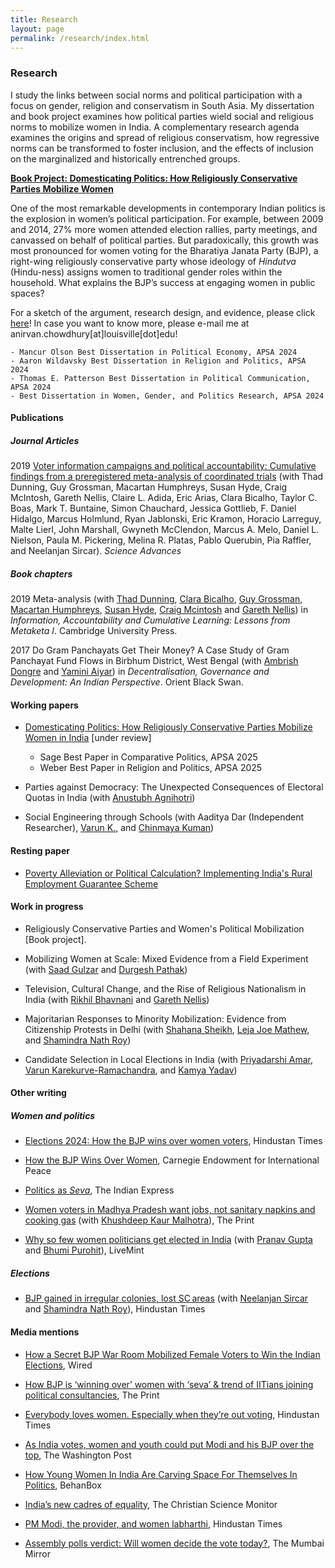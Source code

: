 ```yaml
---
title: Research
layout: page
permalink: /research/index.html
---
```


### Research
I study the links between social norms and political participation with a focus on gender, religion and conservatism in South Asia. My dissertation and book project examines how political parties wield social and religious norms to mobilize women in India. A complementary research agenda examines the origins and spread of religious conservatism, how regressive norms can be transformed to foster inclusion, and the effects of inclusion on the marginalized and historically entrenched groups. 


[**Book Project: Domesticating Politics: How Religiously Conservative Parties Mobilize Women**](https://anirvanchowdhury.github.io/book/)

One of the most remarkable developments in contemporary Indian politics is the explosion in women’s political participation. For example, between 2009 and 2014, 27% more women attended election rallies, party meetings, and canvassed on behalf of political parties. But paradoxically, this growth was most pronounced for women voting for the Bharatiya Janata Party (BJP), a right-wing religiously conservative party whose ideology of _Hindutva_ (Hindu-ness) assigns women to traditional gender roles within the household. What explains the BJP’s success at engaging women in public spaces? 

For a sketch of the argument, research design, and evidence, please click [here](https://anirvanchowdhury.github.io/book/)! In case you want to know more, please e-mail me at anirvan.chowdhury[at]louisville[dot]edu!

	- Mancur Olson Best Dissertation in Political Economy, APSA 2024
	- Aaron Wildavsky Best Dissertation in Religion and Politics, APSA 2024
	- Thomas E. Patterson Best Dissertation in Political Communication, APSA 2024
	- Best Dissertation in Women, Gender, and Politics Research, APSA 2024


#### Publications

##### Journal Articles
2019 [Voter information campaigns and political accountability: Cumulative findings from a preregistered meta-analysis of coordinated trials](https://advances.sciencemag.org/content/5/7/eaaw2612.full) (with Thad Dunning, Guy Grossman, Macartan Humphreys, Susan Hyde, Craig McIntosh, Gareth Nellis, Claire L. Adida, Eric Arias, Clara Bicalho, Taylor C. Boas, Mark T. Buntaine, Simon Chauchard, Jessica Gottlieb, F. Daniel Hidalgo, Marcus Holmlund, Ryan Jablonski, Eric Kramon, Horacio Larreguy, Malte Lierl, John Marshall, Gwyneth McClendon, Marcus A. Melo, Daniel L. Nielson, Paula M. Pickering, Melina R. Platas, Pablo Querubin, Pia Raffler, and Neelanjan Sircar). _Science Advances_

##### Book chapters
2019 Meta-analysis (with [Thad Dunning](http://www.thaddunning.com/), [Clara Bicalho](https://wzb.eu/en/persons/clara-bicalho-maia-correia), [Guy Grossman](https://web.sas.upenn.edu/ggros/), [Macartan Humphreys](http://www.macartan.nyc/), [Susan Hyde](http://susan.hyde.co/), [Craig Mcintosh](http://gps.ucsd.edu/faculty-directory/craig-mcintosh.html) and [Gareth Nellis](http://www.garethnellis.com/)) in _Information, Accountability and Cumulative Learning: Lessons from Metaketa I_. Cambridge University Press.

2017 Do Gram Panchayats Get Their Money? A Case Study of Gram Panchayat Fund Flows in Birbhum District, West Bengal (with [Ambrish Dongre](https://www.iima.ac.in/web/faculty/faculty-profiles/ambrish-dongre) and [Yamini Aiyar](http://www.cprindia.org/people/yamini-aiyar)) in _Decentralisation, Governance and Development: An Indian Perspective_. Orient Black Swan.

#### Working papers
* [Domesticating Politics: How Religiously Conservative Parties Mobilize Women in India](https://www.dropbox.com/scl/fi/dn1bi860qnegd4w1jnu1f/Chowdhury_DomesticatingPolitics_20240327.pdf?rlkey=84mc52vbypmtg20t5l1l6006p&dl=0) [under review]

	- Sage Best Paper in Comparative Politics, APSA 2025
	- Weber Best Paper in Religion and Politics, APSA 2025

* Parties against Democracy: The Unexpected Consequences of Electoral Quotas in India (with [Anustubh Agnihotri](http://polisci.berkeley.edu/people/person/anustubh-agnihotri))

* Social Engineering through Schools (with Aaditya Dar (Independent Researcher), [Varun K.](https://sites.google.com/view/varunk/), and [Chinmaya Kuman](https://chinmayakumar.com/))

#### Resting paper
* [Poverty Alleviation or Political Calculation? Implementing India's Rural Employment Guarantee Scheme](https://papers.ssrn.com/sol3/papers.cfm?abstract_id=2555738)

#### Work in progress
* Religiously Conservative Parties and Women's Political Mobilization [Book project]. 

* Mobilizing Women at Scale: Mixed Evidence from a Field Experiment (with [Saad Gulzar](http://saadgulzar.com/) and [Durgesh Pathak](http://aamaadmiparty.org/teams/durgesh-pathak/)) 

* Television, Cultural Change, and the Rise of Religious Nationalism in India (with [Rikhil Bhavnani](https://faculty.polisci.wisc.edu/bhavnani/) and [Gareth Nellis](http://www.garethnellis.com/))

* Majoritarian Responses to Minority Mobilization: Evidence from Citizenship Protests in Delhi (with [Shahana Sheikh](https://politicalscience.yale.edu/people/shahana-sheikh), [Leja Joe Mathew](https://polisci.brown.edu/people/leja-joe-mathew), and [Shamindra Nath Roy](https://www.cprindia.org/people/shamindra-nath-roy))

* Candidate Selection in Local Elections in India (with [Priyadarshi Amar](https://priyadarshiamar.github.io/), [Varun Karekurve-Ramachandra](https://www.varun-kr.com/), and [Kamya Yadav](https://kamyayadav.github.io/))


#### Other writing
##### Women and politics 

* [Elections 2024: How the BJP wins over women voters](https://www.hindustantimes.com/india-news/elections-2024-how-the-bjp-wins-over-women-voters-101714331723300.html), Hindustan Times 

* [How the BJP Wins Over Women](https://carnegieendowment.org/2024/04/26/how-bjp-wins-over-women-pub-92288), Carnegie Endowment for International Peace 

* [Politics as _Seva_](https://indianexpress.com/article/opinion/women-prefer-modi-bjp-9093597/), The Indian Express

* [Women voters in Madhya Pradesh want jobs, not sanitary napkins and cooking gas](https://theprint.in/opinion/women-voters-in-madhya-pradesh-want-jobs-not-sanitary-napkins-and-cooking-gas/155742/) (with [Khushdeep Kaur Malhotra](https://www.ideasforindia.in/profile/khusdeep.html)), The Print

* [Why so few women politicians get elected in India](https://www.livemint.com/elections/lok-sabha-elections/why-so-few-women-politicians-get-elected-in-india-1557134520487.html) (with [Pranav Gupta](https://polisci.berkeley.edu/people/person/pranav-gupta) and [Bhumi Purohit](https://polisci.berkeley.edu/people/person/bhumi-purohit)), LiveMint

##### Elections
* [BJP gained in irregular colonies, lost SC areas](https://www.hindustantimes.com/assembly-elections/bjp-gained-in-irregular-colonies-lost-sc-areas/story-sDxORRAPLDcQcXjhZs4IAL.html) (with [Neelanjan Sircar](https://www.cprindia.org/people/neelanjan-sircar) and [Shamindra Nath Roy](https://www.cprindia.org/people/shamindra-nath-roy)), Hindustan Times


#### Media mentions
* [How a Secret BJP War Room Mobilized Female Voters to Win the Indian Elections](https://www.wired.com/story/how-a-secret-bjp-war-room-mobilized-female-voters-to-win-the-indian-elections/), Wired 

* [How BJP is ‘winning over’ women with ‘seva’ & trend of IITians joining political consultancies](https://theprint.in/global-pulse/how-bjp-is-winning-over-women-with-seva-trend-of-iitians-joining-political-consultancies/2061709/), The Print

* [Everybody loves women. Especially when they’re out voting](https://www.hindustantimes.com/opinion/everybody-loves-women-especially-when-they-re-out-voting-101714305344483.html), Hindustan Times

* [As India votes, women and youth could put Modi and his BJP over the top](https://www.washingtonpost.com/world/2024/04/18/india-election-modi-women-youth/), The Washington Post

* [How Young Women In India Are Carving Space For Themselves In Politics](https://behanbox.com/2024/03/25/how-young-women-in-india-are-carving-space-for-themselves-in-politics/), BehanBox

* [India’s new cadres of equality](https://www.csmonitor.com/text_edition/Commentary/the-monitors-view/2024/0104/India-s-new-cadres-of-equality), The Christian Science Monitor

* [PM Modi, the provider, and women labharthi](https://www.hindustantimes.com/opinion/pmmodi-the-provider-and-women-labharthi-101701614523090.html), Hindustan Times

* [Assembly polls verdict: Will women decide the vote today?](https://mumbaimirror.indiatimes.com/news/india/assembly-polls-verdict-will-women-decide-the-vote-today/articleshow/67032480.cms?utm_source=contentofinterest&utm_medium=text&utm_campaign=cppst), The Mumbai Mirror